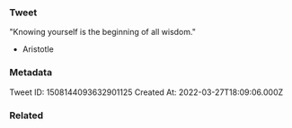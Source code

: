 ### Tweet
"Knowing yourself is the beginning of all wisdom."

- Aristotle

### Metadata
Tweet ID: 1508144093632901125
Created At: 2022-03-27T18:09:06.000Z

### Related

